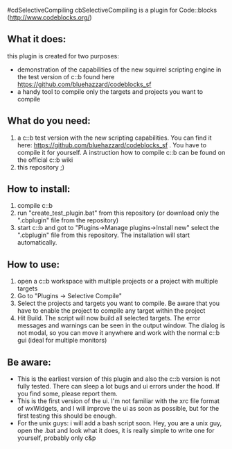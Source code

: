 #cdSelectiveCompiling
cbSelectiveCompiling is a plugin for Code::blocks (http://www.codeblocks.org/)

## What it does:
this plugin is created for two purposes:
* demonstration of the capabilities of the new squirrel scripting engine in the test version of c::b found here https://github.com/bluehazzard/codeblocks_sf
* a handy tool to compile only the targets and projects you want to compile

## What do you need:
1. a c::b test version with the new scripting capabilities. You can find it here: https://github.com/bluehazzard/codeblocks_sf . You have to compile it for yourself. A instruction how to compile c::b can be found on the official c::b wiki
2. this repository ;)

## How to install:
1. compile c::b
2. run "create_test_plugin.bat" from this repository (or download only the ".cbplugin" file from the repository)
2. start c::b and got to "Plugins->Manage plugins->Install new" select the ".cbplugin" file from this repository. The installation will start automatically.


## How to use:
1. open a c::b workspace with multiple projects or a project with multiple targets
2. Go to "Plugins -> Selective Compile"
3. Select the projects and targets you want to compile. Be aware that you have to enable the project to compile any target within the project
4. Hit Build. The script will now build all selected targets. The error messages and warnings can be seen in the output  window. The dialog is not modal, so you can move it anywhere and work with the normal c::b gui (ideal for multiple monitors) 

## Be aware:
* This is the earliest version of this plugin and also the c::b version is not fully tested. There can sleep a lot bugs and ui errors under the hood. If you find some, please report them. 
* This is the first version of the ui. I'm not familiar with the xrc file format of wxWidgets, and I will improve the ui as soon as possible, but for the first testing this should be enough.
* For the unix guys: i will add a bash script soon. Hey, you are a unix guy, open the .bat and look what it does, it is really simple to write one for yourself, probably only c&p
